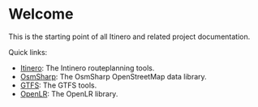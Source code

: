 # Welcome

This is the starting point of all Itinero and related project documentation. 

Quick links:

- [Itinero](docs/itinero/index.md): The Intinero routeplanning tools.
- [OsmSharp](docs/osmsharp/index.md): The OsmSharp OpenStreetMap data library.
- [GTFS](docs/gtfs/index.md): The GTFS tools.
- [OpenLR](docs/openlr/index.md): The OpenLR library.
